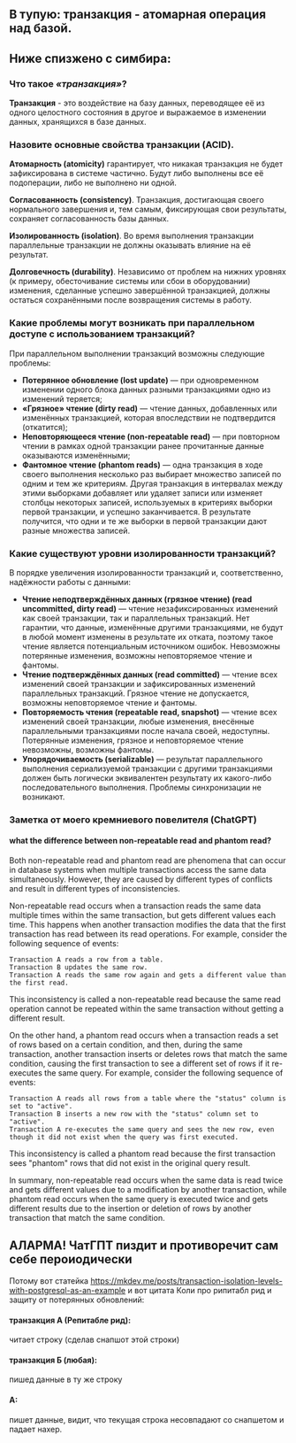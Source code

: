 ## В тупую: транзакция - атомарная операция над базой.
## Ниже спизжено с симбира:

### Что такое _«транзакция»_?
__Транзакция__ - это воздействие на базу данных, переводящее её из одного целостного состояния в другое и выражаемое в изменении данных, хранящихся в базе данных.


### Назовите основные свойства транзакции (ACID).
__Атомарность (atomicity)__ гарантирует, что никакая транзакция не будет зафиксирована в системе частично. Будут либо выполнены все её подоперации, либо не выполнено ни одной.

__Согласованность (consistency)__. Транзакция, достигающая своего нормального завершения и, тем самым, фиксирующая свои результаты, сохраняет согласованность базы данных.

__Изолированность (isolation)__. Во время выполнения транзакции параллельные транзакции не должны оказывать влияние на её результат.

__Долговечность (durability)__. Независимо от проблем на нижних уровнях (к примеру, обесточивание системы или сбои в оборудовании) изменения, сделанные успешно завершённой транзакцией, должны остаться сохранёнными после возвращения системы в работу.


### Какие проблемы могут возникать при параллельном доступе с использованием транзакций?
При параллельном выполнении транзакций возможны следующие проблемы:

+ __Потерянное обновление (lost update)__ — при одновременном изменении одного блока данных разными транзакциями одно из изменений теряется;
+ __«Грязное» чтение (dirty read)__ — чтение данных, добавленных или изменённых транзакцией, которая впоследствии не подтвердится (откатится);
+ __Неповторяющееся чтение (non-repeatable read)__ — при повторном чтении в рамках одной транзакции ранее прочитанные данные оказываются изменёнными;
+ __Фантомное чтение (phantom reads)__ — одна транзакция в ходе своего выполнения несколько раз выбирает множество записей по одним и тем же критериям. Другая транзакция в интервалах между этими выборками добавляет или удаляет записи или изменяет столбцы некоторых записей, используемых в критериях выборки первой транзакции, и успешно заканчивается. В результате получится, что одни и те же выборки в первой транзакции дают разные множества записей.


### Какие существуют уровни изолированности транзакций?
В порядке увеличения изолированности транзакций и, соответственно, надёжности работы с данными:

+ __Чтение неподтверждённых данных (грязное чтение) (read uncommitted, dirty read)__ — чтение незафиксированных изменений как своей транзакции, так и параллельных транзакций. Нет гарантии, что данные, изменённые другими транзакциями, не будут в любой момент изменены в результате их отката, поэтому такое чтение является потенциальным источником ошибок. Невозможны потерянные изменения, возможны неповторяемое чтение и фантомы.
+ __Чтение подтверждённых данных (read committed)__ — чтение всех изменений своей транзакции и зафиксированных изменений параллельных транзакций. Грязное чтение не допускается, возможны неповторяемое чтение и фантомы.
+ __Повторяемость чтения (repeatable read, snapshot)__ — чтение всех изменений своей транзакции, любые изменения, внесённые параллельными транзакциями после начала своей, недоступны. Потерянные изменения, грязное и неповторяемое чтение невозможны, возможны фантомы.
+ __Упорядочиваемость (serializable)__ — результат параллельного выполнения сериализуемой транзакции с другими транзакциями должен быть логически эквивалентен результату их какого-либо последовательного выполнения. Проблемы синхронизации не возникают.


### Заметка от моего кремниевого повелителя (ChatGPT)

#### what the difference between non-repeatable read and phantom read?

Both non-repeatable read and phantom read are phenomena that can occur in database systems when multiple transactions access the same data simultaneously. However, they are caused by different types of conflicts and result in different types of inconsistencies.

Non-repeatable read occurs when a transaction reads the same data multiple times within the same transaction, but gets different values each time. This happens when another transaction modifies the data that the first transaction has read between its read operations. For example, consider the following sequence of events:

    Transaction A reads a row from a table.
    Transaction B updates the same row.
    Transaction A reads the same row again and gets a different value than the first read.

This inconsistency is called a non-repeatable read because the same read operation cannot be repeated within the same transaction without getting a different result.

On the other hand, a phantom read occurs when a transaction reads a set of rows based on a certain condition, and then, during the same transaction, another transaction inserts or deletes rows that match the same condition, causing the first transaction to see a different set of rows if it re-executes the same query. For example, consider the following sequence of events:

    Transaction A reads all rows from a table where the "status" column is set to "active".
    Transaction B inserts a new row with the "status" column set to "active".
    Transaction A re-executes the same query and sees the new row, even though it did not exist when the query was first executed.

This inconsistency is called a phantom read because the first transaction sees "phantom" rows that did not exist in the original query result.

In summary, non-repeatable read occurs when the same data is read twice and gets different values due to a modification by another transaction, while phantom read occurs when the same query is executed twice and gets different results due to the insertion or deletion of rows by another transaction that match the same condition.

## АЛАРМА! ЧатГПТ пиздит и противоречит сам себе пероиодически
Потому вот статейка
https://mkdev.me/posts/transaction-isolation-levels-with-postgresql-as-an-example
и вот цитата Коли про рипитабл рид и защиту от потерянных обновлений:

#### транзакция А (Репитабле  рид):
читает строку (сделав снапшот этой строки)
#### транзакция Б (любая):
пишед данные в ту же строку
#### А:
пишет данные, видит, что текущая строка несовпадают со снапшетом и падает нахер.
